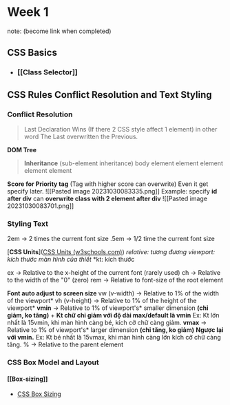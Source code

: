 # Week 1 
note: (become link when completed)

## CSS Basics
+ ### [[Class Selector]]


## CSS Rules Conflict Resolution and Text Styling 

### Conflict Resolution
>Last Declaration Wins (If there 2 CSS style affect 1 element) in other word The Last overwritten the Previous.

**DOM Tree**
> **Inheritance** (sub-element inheritance)
body
	element
		element
		element
	element
	element

**Score for Priority tag** 
	(Tag with higher score can overwrite)
	Even it get specify later.
![[Pasted image 20231030083335.png]]
	Example:
		specify **id after div** can **overwrite class with 2 element after div**
	![[Pasted image 20231030083701.png]]

### Styling Text
2em -> 2 times the current font size
.5em -> 1/2 time the current font size

[**CSS Units**]([CSS Units (w3schools.com)](https://www.w3schools.com/cssref/css_units.php))
*relative: tương đương*
*viewport: kích thước màn hình của thiết*
*kt: kích thước

ex -> Relative to the x-height of the current font (rarely used) 
ch -> Relative to the width of the "0" (zero)
rem -> Relative to font-size of the root element

**Font auto adjust to screen size**
vw (v-width) -> Relative to 1% of the width of the viewport*
vh (v-height) -> Relative to 1% of the height of the viewport*
**vmin** -> Relative to 1% of viewport's* smaller dimension **(chỉ giảm, ko tăng)**
	+ **Kt chữ chỉ giảm với độ dài max/default là vmin**
	Ex: Kt lớn nhất là 15vmin, khi màn hình càng bé, kích cỡ chữ càng giảm.
**vmax** -> Relative to 1% of viewport's* larger dimension **(chỉ tăng, ko giảm)**
	 **Ngược lại với vmin.**
	Ex: Kt bé nhất là 15vmax, khi màn hình càng lớn kích cỡ chữ càng tăng.
% -> Relative to the parent element 

### CSS Box Model and Layout
#### [[Box-sizing]]
+ [CSS Box Sizing](https://www.w3schools.com/css/css3_box-sizing.asp)
